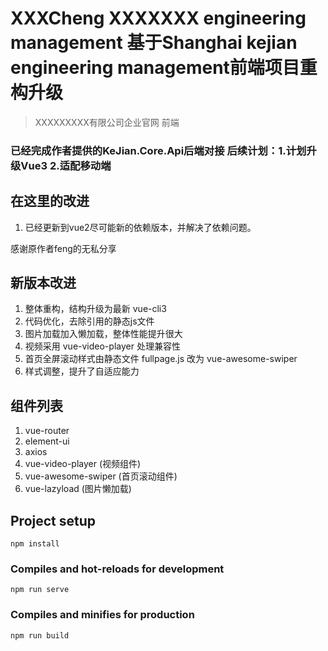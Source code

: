 # XXXCheng XXXXXXX engineering management 基于Shanghai kejian engineering management前端项目重构升级
> XXXXXXXXX有限公司企业官网 前端    

### 已经完成作者提供的KeJian.Core.Api后端对接 后续计划：1.计划升级Vue3 2.适配移动端

## 在这里的改进
1. 已经更新到vue2尽可能新的依赖版本，并解决了依赖问题。

感谢原作者feng的无私分享

## 新版本改进
1. 整体重构，结构升级为最新 vue-cli3
2. 代码优化，去除引用的静态js文件
3. 图片加载加入懒加载，整体性能提升很大
4. 视频采用 vue-video-player 处理兼容性
5. 首页全屏滚动样式由静态文件 fullpage.js 改为 vue-awesome-swiper
6. 样式调整，提升了自适应能力

## 组件列表
1. vue-router
2. element-ui
3. axios
4. vue-video-player (视频组件)
5. vue-awesome-swiper (首页滚动组件)
6. vue-lazyload (图片懒加载)

## Project setup
```
npm install
```

### Compiles and hot-reloads for development
```
npm run serve
```

### Compiles and minifies for production
```
npm run build
```
